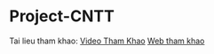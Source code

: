 # Project-CNTT

Tai lieu tham khao:
[Video Tham Khao](https://www.youtube.com/playlist?list=PLRhlTlpDUWswrSLW_wYQCotCI3vGa8Ljz)
[Web tham khao](https://vi.reactjs.org/docs/getting-started.html?fbclid=IwAR32eSEEttmgj21rifZMggpmWycCZ44Ok-DJgiYeILkEnRgbKsI7Qclukgk)                  
